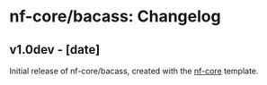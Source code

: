 # nf-core/bacass: Changelog

## v1.0dev - [date]
Initial release of nf-core/bacass, created with the [nf-core](http://nf-co.re/) template.
